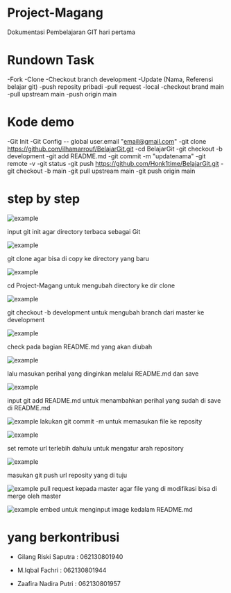 
# Project-Magang

Dokumentasi Pembelajaran GIT hari pertama

# Rundown Task
-Fork 
-Clone 
-Checkout branch development 
-Update (Nama, Referensi belajar git) 
-push reposity pribadi 
-pull request 
-local 
-checkout brand main 
-pull upstream main 
-push origin main

# Kode demo
-Git Init 
-Git Config -- global user.email "email@gmail.com" 
-git clone https://github.com/ilhamarrouf/BelajarGit.git 
-cd BelajarGit -git checkout -b development 
-git add README.md 
-git commit -m "updatenama" 
-git remote -v -git status 
-git push https://github.com/Honk1time/BelajarGit.git 
-git checkout -b main 
-git pull upstream main 
-git push origin main


# step by step
![example](https://raw.githubusercontent.com/zaafiranadira/Project-Magang/main/1.jpeg)

input git init agar directory terbaca sebagai Git

![example](https://raw.githubusercontent.com/zaafiranadira/Project-Magang/main/2.jpeg)

git clone agar bisa di copy ke directory yang baru

![example](https://raw.githubusercontent.com/zaafiranadira/Project-Magang/main/3.jpeg)

cd Project-Magang untuk mengubah directory ke dir clone

![example](https://raw.githubusercontent.com/zaafiranadira/Project-Magang/main/4.jpeg)

git checkout -b development untuk mengubah branch dari master ke development

![example](https://raw.githubusercontent.com/zaafiranadira/Project-Magang/main/7.jpeg)

check pada bagian README.md yang akan diubah

![example](https://raw.githubusercontent.com/zaafiranadira/Project-Magang/main/10.jpeg)

lalu masukan perihal yang dinginkan melalui README.md dan save

![example](https://raw.githubusercontent.com/zaafiranadira/Project-Magang/main/5.jpeg)

input git add README.md untuk menambahkan perihal yang sudah di save di README.md

![example](https://raw.githubusercontent.com/zaafiranadira/Project-Magang/main/11.jpeg)
lakukan git commit -m untuk memasukan file ke reposity

![example](https://raw.githubusercontent.com/zaafiranadira/Project-Magang/main/12.jpeg)

set remote url terlebih dahulu untuk mengatur arah repository

![example](https://raw.githubusercontent.com/zaafiranadira/Project-Magang/main/13.jpeg)

masukan git push url reposity yang di tuju

![example](https://raw.githubusercontent.com/zaafiranadira/Project-Magang/main/14.jpeg)
pull request kepada master agar file yang di modifikasi bisa di merge oleh master 

![example](https://raw.githubusercontent.com/zaafiranadira/Project-Magang/main/17.png)
embed untuk menginput image kedalam README.md 





# yang berkontribusi
- Gilang Riski Saputra : 062130801940

- M.Iqbal Fachri : 062130801944

- Zaafira Nadira Putri : 062130801957